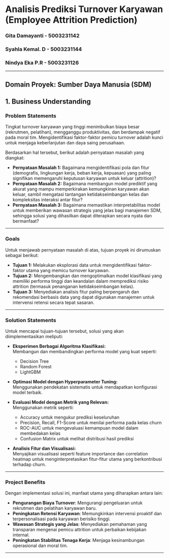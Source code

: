 # Analisis Prediksi Turnover Karyawan (Employee Attrition Prediction)

### Gita Damayanti  - 5003231142
### Syahla Kemal. D - 5003231144
### Nindya Eka P.R  - 5003231126

---

## **Domain Proyek: Sumber Daya Manusia (SDM)**

## 1. Business Understanding

### Problem Statements  
Tingkat turnover karyawan yang tinggi menimbulkan biaya besar (rekrutmen, pelatihan), mengganggu produktivitas, dan berdampak negatif pada moral tim. Mengidentifikasi faktor-faktor pemicu turnover adalah kunci untuk menjaga keberlanjutan dan daya saing perusahaan.

Berdasarkan hal tersebut, berikut adalah pernyataan masalah yang diangkat:

- **Pernyataan Masalah 1:** Bagaimana mengidentifikasi pola dan fitur (demografis, lingkungan kerja, beban kerja, kepuasan) yang paling signifikan memengaruhi keputusan karyawan untuk keluar (attrition)?
- **Pernyataan Masalah 2:** Bagaimana membangun model prediktif yang akurat yang mampu memperkirakan kemungkinan karyawan akan keluar, sambil mengatasi tantangan ketidakseimbangan kelas dan kompleksitas interaksi antar fitur? 
- **Pernyataan Masalah 3:** Bagaimana memastikan interpretabilitas model untuk memberikan wawasan strategis yang jelas bagi manajemen SDM, sehingga solusi yang dihasilkan dapat diterapkan secara nyata dan bermanfaat?

---

### Goals  
Untuk menjawab pernyataan masalah di atas, tujuan proyek ini dirumuskan sebagai berikut:

- **Tujuan 1:** Melakukan eksplorasi data untuk mengidentifikasi faktor-faktor utama yang memicu turnover karyawan.
- **Tujuan 2:** Mengembangkan dan mengoptimalkan model klasifikasi yang memiliki performa tinggi dan keandalan dalam memprediksi risiko attrition (termasuk penanganan ketidakseimbangan kelas).
- **Tujuan 3:** Menyediakan analisis fitur paling berpengaruh dan rekomendasi berbasis data yang dapat digunakan manajemen untuk intervensi retensi secara tepat sasaran.

---

### Solution Statements  
Untuk mencapai tujuan-tujuan tersebut, solusi yang akan diimplementasikan meliputi:

- **Eksperimen Berbagai Algoritma Klasifikasi:**  
   Membangun dan membandingkan performa model yang kuat seperti:
  - Decision Tree  
  - Random Forest  
  - LightGBM  

- **Optimasi Model dengan Hyperparameter Tuning:**  
  Menggunakan pendekatan sistematis untuk mendapatkan konfigurasi model terbaik.

- **Evaluasi Model dengan Metrik yang Relevan:**  
  Menggunakan metrik seperti:
  - Accuracy untuk mengukur prediksi keseluruhan  
  - Precision, Recall, F1-Score untuk menilai performa pada kelas churn  
  - ROC-AUC untuk mengevaluasi kemampuan model dalam membedakan kelas  
  - Confusion Matrix untuk melihat distribusi hasil prediksi

- **Analisis Fitur dan Visualisasi:**  
  Menyajikan visualisasi seperti feature importance dan correlation heatmap untuk menginterpretasikan fitur-fitur utama yang berkontribusi terhadap churn.

---

### Project Benefits  
Dengan implementasi solusi ini, manfaat utama yang diharapkan antara lain:

- **Pengurangan Biaya Turnover**: Mengurangi pengeluaran untuk rekrutmen dan pelatihan karyawan baru.  
- **Peningkatan Retensi Karyawan**: Memungkinkan intervensi proaktif dan terpersonalisasi pada karyawan berisiko tinggi.  
- **Wawasan Strategis yang Jelas**: Menyediakan pemahaman yang transparan mengenai pemicu attrition untuk perbaikan kebijakan internal.
- **Peningkatan Stabilitas Tenaga Kerja**: Menjaga kesinambungan operasional dan moral tim.  

---



